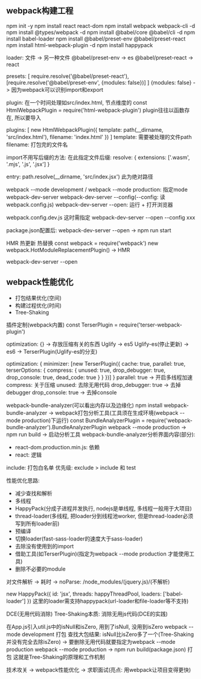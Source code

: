 ## webpack构建工程
npm init -y
npm install react react-dom
npm install webpack webpack-cli -d
npm install @types/webpack -d
npm install @babel/core @babel/cli -d
npm install babel-loader
npm install @babel/preset-env @babel/preset-react
npm install html-webpack-plugin -d
npm install happypack

loader: 文件 -> 另一种文件
@babel/preset-env -> es
@babel/preset-react -> react

presets: [
  require.resolve('@babel/preset-react'),
  [require.resolve('@babel/preset-env', {modules: false})]
]
{modules: false} -> 因为webpack可以识别import和export

plugin: 在一个时间处理如src/index.html, 节点维度的
const HtmlWebpackPlugin = require('html-webpack-plugin')
plugin往往以函数存在, 所以要导入

plugins: [
  new HtmlWebpackPlugin({
    template: path(__dirname, 'src/index.html'),
    filename: 'index.html'
  })
]
template: 需要被处理的文件path
filename: 打包完的文件名

import不用写后缀的方法: 在此指定文件后缀:
resolve: {
  extensions: ['.wasm', '.mjs', '.js', '.jsx']
}

entry: path.resolve(__dirname, 'src/index.jsx')
此为绝对路径

webpack --mode development / webpack --mode production: 指定mode
webpack-dev-server
webpack-dev-server --config(--config: 读webpack.config.js)
webpack-dev-server --open: 运行 + 打开浏览器

webpack.config.dev.js 这时需指定
webpack-dev-server --open --config xxx

package.json配置后:
webpack-dev-server --open -> npm run start

HMR 热更新 热替换
const webpack = require('webpack')
new webpack.HotModuleReplacementPlugin() -> HMR

webpack-dev-server --open

## webpack性能优化
- 打包结果优化(空间)
- 构建过程优化(时间)
- Tree-Shaking

插件定制(webpack内置)
const TerserPlugin = require('terser-webpack-plugin')

optimization: {} -> 存放压缩有关的东西
Uglify -> es5
Uglify-es(停止更新) -> es6 -> TerserPlugin(Uglify-es的分支)

optimization: {
  minimizer: [new TerserPlugin({
    cache: true,
    parallel: true,
    terserOptions: {
      compress: {
        unused: true,
        drop_debugger: true,
        drop_console: true,
        dead_code: true
      }
    }
  })]
}
parallel: true -> 开启多线程加速
compress: 关于压缩
unused: 去除无用代码
drop_debugger: true -> 去掉debugger
drop_console: true -> 去掉console

webpack-bundle-analyzer(可以看出内存以及边缘化)
npm install webpack-bundle-analyzer -> webpack打包分析工具(工具须在生成环境(webpack --mode production)下运行)
const BundleAnalyzerPlugin = require('webpack-bundle-analyzer').BundleAnalyzerPlugin
webpack --mode production -> npm run build -> 启动分析工具
webpack-bundle-analyzer分析界面内容(部分):
  - react-dom.production.min.js: 依赖
  - react: 逻辑

include: 打包白名单
优先级: exclude > include 和 test

性能优化思路: 
  - 减少查找和解析
  - 多线程
  - HappyPack(分成子进程并发执行, nodejs是单线程, 多线程一般用于大项目)
  - thread-loader(多线程, 把loader分到线程池worker, 但是thread-loader必须写到所有loader前)
  - 预编译
  - 切换loader(fast-sass-loader的速度大于sass-loader)
  - 去除没有使用到的import
  - 借助工具(如TerserPlugin)(指定为webpack --mode production 才能使用工具)
  - 删除不必要的module

对文件解析 -> 耗时 -> noParse: /node_modules\/(jquery\.js)/(不解析)

new HappyPack({
  id: 'jsx',
  threads: happyThreadPool,
  loaders: ['babel-loader']
})
这里的loader需支持happypack(url-loader和file-loader等不支持)

DCE(无用代码消除)
Tree-Shaking本质: 消除无用js代码(DCE的实践)

在App.js引入util.js中的isNull和isZero, 用到了isNull, 没用到isZero
webpack --mode development 打包
查找大包结果: isNull比isZero多了一个(Tree-Shaking并没有完全去除isZero) -> 要删除无用代码就要指定为webpack --mode production
webpack --mode production -> npm run build(package.json) 打包
这就是Tree-Shaking的原理和工作机制

技术攻关 -> webpack性能优化 -> 求职面试(亮点: 用webpack让项目变得更快)